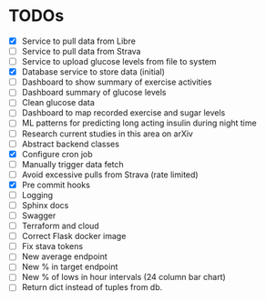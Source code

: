 # TODOs

- [X] Service to pull data from Libre
- [ ] Service to pull data from Strava
- [ ] Service to upload glucose levels from file to system
- [X] Database service to store data (initial)
- [ ] Dashboard to show summary of exercise activities
- [ ] Dashboard summary of glucose levels
- [ ] Clean glucose data
- [ ] Dashboard to map recorded exercise and sugar levels
- [ ] ML patterns for predicting long acting insulin during night time
- [ ] Research current studies in this area on arXiv
- [ ] Abstract backend classes
- [X] Configure cron job
- [ ] Manually trigger data fetch
- [ ] Avoid excessive pulls from Strava (rate limited)
- [X] Pre commit hooks
- [ ] Logging
- [ ] Sphinx docs
- [ ] Swagger
- [ ] Terraform and cloud
- [ ] Correct Flask docker image
- [ ] Fix stava tokens
- [ ] New average endpoint
- [ ] New % in target endpoint
- [ ] New % of lows in hour intervals (24 column bar chart)
- [ ] Return dict instead of tuples from db.
